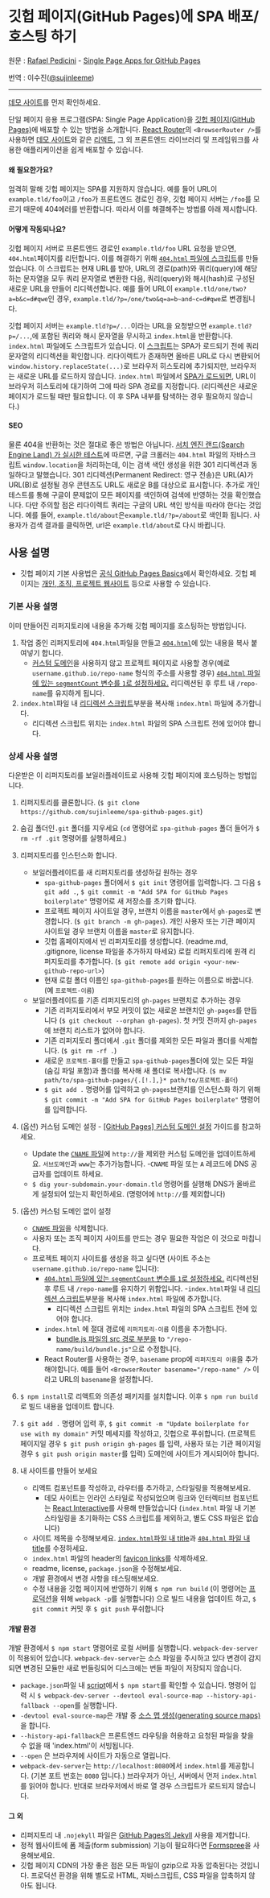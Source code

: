 # 깃헙 페이지(GitHub Pages)에 SPA 배포/호스팅 하기

원문 : [Rafael Pedicini](https://github.com/rafrex) -  [Single Page Apps for GitHub Pages](https://github.com/rafrex/spa-github-pages) 

번역 : 이수진([@sujinleeme](https://github.com/sujinleeme))

----

[데모 사이트][liveExample]를 먼저 확인하세요.  
 
 단일 페이지 응용 프로그램(SPA: Single Page Application)을 [깃헙 페이지(GitHub Pages)][ghPagesOverview]에 배포할 수 있는 방법을 소개합니다. [React Router][reactRouter]의 `<BrowserRouter />`를 사용하면 [데모 사이트][liveExample]와 같은 [리액트][react], 그 외 프론트엔드 라이브러리 및 프레임워크를 사용한 애플리케이션을 쉽게 배포할 수 있습니다.

#### 왜 필요한가요?
엄격히 말해 깃헙 페이지는 SPA를 지원하지 않습니다. 예를 들어 URL이 `example.tld/foo`이고 `/foo`가 프론트엔드 경로인 경우, 깃헙 페이지 서버는 `/foo`를 모르기 때문에 404에러를 반환합니다. 따라서 이를 해결해주는 방법를 아래 제시합니다. 

#### 어떻게 작동되나요?
깃헙 페이지 서버로 프론트엔드 경로인 `example.tld/foo` URL 요청을 받으면, `404.html`페이지를 리턴합니다. 이를 해결하기 위해 [`404.html` 파일에 스크립트][404html]를 만들었습니다. 이 스크립트는 현재 URL를 받아, URL의 경로(path)와 쿼리(query)에 해당하는 문자열을 모두 쿼리 문자열로 변환한 다음, 쿼리(query)와 해시(hash)로 구성된 새로운 URL을 만들어 리디렉션합니다. 예를 들어 URL이 `example.tld/one/two?a=b&c=d#qwe`인 경우, `example.tld/?p=/one/two&q=a=b~and~c=d#qwe`로 변경됩니다.

깃헙 페이지 서버는 `example.tld?p=/...`이라는 URL을 요청받으면 `example.tld?p=/...`,에 포함된 쿼리와 해시 문자열을 무시하고 `index.html`을 반환합니다. `index.html` 파일에도 스크립트가 있습니다. 이 [스크립트][indexHtmlScript]는 SPA가 로드되기 전에 쿼리 문자열의 리디렉션을 확인합니다. 리다이렉트가 존재하면 올바른 URL로 다시 변환되어 `window.history.replaceState(...)`로 브라우저 히스토리에 추가되지만, 브라우저는 새로운 URL를 로드하지 않습니다. `index.html` 파일에서 [SPA가 로드되면][indexHtmlSPA], URL이 브라우저 히스토리에 대기하여 그에 따라 SPA 경로를 지정합니다. (리디렉션은 새로운 페이지가 로드될 때만 필요합니다. 이 후 SPA 내부를 탐색하는 경우 필요하지 않습니다.)

#### SEO  
물론 404을 반환하는 것은 절대로 좋은 방법은 아닙니다. [서치 엔진 랜드(Search Engine Land) 가 실시한 테스트][seoLand]에 따르면, 구글 크롤러는 `404.html` 파일의 자바스크립트 `window.location`을 처리하는데, 이는 검색 색인 생성을 위한 301 리디렉션과 동일하다고 말했습니다. 301 리디렉션(Permanent Redirect: 영구 전송)은 URL(A)가 URL(B)로 설정될 경우 콘텐츠도 URL도 새로운 B를 대상으로 표시합니다. 추가로 개인 테스트를 통해 구글이 문제없이 모든 페이지를 색인하여 검색에 반영하는 것을 확인했습니다. 다만 주의할 점은 리다이렉트 쿼리는 구글의 URL 색인 방식을 따라야 한다는 것입니다. 예를 들어, `example.tld/about`은`example.tld/?p=/about`로 색인화 됩니다. 사용자가 검색 결과를 클릭하면, url은 `example.tld/about`로 다시 바뀝니다.


## 사용 설명
* 깃헙 페이지 기본 사용법은 [공식 GitHub Pages Basics][ghPagesBasics]에서 확인하세요. 깃헙 페이지는 [개인, 조직, 프로젝트 웹사이트][ghPagesTypes] 등으로 사용할 수 있습니다.

### **기본 사용 설명** 
  이미 만들어진 리퍼지토리에 내용을 추가해 깃헙 페이지를 호스팅하는 방법입니다.
  
  1. 작업 중인 리퍼지토리에 `404.html`파일을 만들고 [`404.html`][404html]에 있는 내용을 복사 붙여넣기 합니다.
      - [커스텀 도메인][customDomain]을 사용하지 않고 프로젝트 페이지로 사용할 경우(예로 `username.github.io/repo-name` 형식의 주소를 사용할 경우) [`404.html` 파일에 있는 `segmentCount` 변수를 `1`로 설정하세요.][segmentCount] 리디렉션된 후 루트 내 `/repo-name`를 유지하게 됩니다.
  2. `index.html`파일 내 [리디렉션 스크립트][indexHtmlScript]부분을 복사해 `index.html` 파일에 추가합니다.
      - 리디렉션 스크립트 위치는 `index.html` 파일의 SPA 스크립트 전에 있어야 합니다.

### **상세 사용 설명**
  다운받은 이 리퍼지토리를 보일러플레이트로 사용해 깃헙 페이지에 호스팅하는 방법입니다.
  
  1. 리퍼지토리를 클론합니다. (`$ git clone https://github.com/sujinleeme/spa-github-pages.git`)
  
  2. 숨김 폴더인`.git` 폴더를 지우세요 (`cd` 명령어로 `spa-github-pages` 폴더 들어가 `$ rm -rf .git` 명령어를 실행하세요.)
  
  3. 리퍼지토리를 인스턴스화 합니다.
      - 보일러플레이트를 새 리퍼지토리를 생성하길 원하는 경우
        - `spa-github-pages` 폴더에서 `$ git init` 명령어를 입력합니다. 그 다음 `$ git add .`, `$ git commit -m "Add SPA for GitHub Pages boilerplate"` 명령어로 새 저장소를 초기화 합니다.
        - 프로젝트 페이지 사이트일 경우, 브랜치 이름을 `master`에서 `gh-pages`로 변경합니다. (`$ git branch -m gh-pages`). 개인 사용자 또는 기관 페이지 사이트일 경우 브랜치 이름을 `master`로 유지합니다.
        - 깃헙 홈페이지에서 빈 리퍼지토리를 생성합니다. (readme.md, .gitignore, license 파일을 추가하지 마세요) 로컬 리퍼지토리에 원격 리퍼지토리를 추가합니다. (`$ git remote add origin <your-new-github-repo-url>`)
        - 현재 로컬 폴더 이름인 `spa-github-pages`를 원하는 이름으로 바꿉니다. (예 `프로젝트-이름`)
      - 보일러플레이트를 기존 리퍼지토리의 `gh-pages` 브랜치로 추가하는 경우
        - 기존 리퍼지토리에서 부모 커밋이 없는 새로운 브랜치인 `gh-pages`를 만듭니다 (`$ git checkout --orphan gh-pages`). 첫 커밋 전까지 `gh-pages`에 브랜치 리스트가 없어야 합니다.
        - 기존 리퍼지토리 폴더에서  `.git` 폴더를 제외한 모든 파일과 폴더를 삭제합니다. (`$ git rm -rf .`)
        - 새로운 `프로젝트-폴더`를 만들고 `spa-github-pages`폴더에 있는 모든 파일(숨김 파일 포함)과 폴더를 복사해 새 폴더로 복사합니다. (`$ mv path/to/spa-github-pages/{.[!.],}* path/to/프로젝트-폴더`)
        - `$ git add .` 명령어를 입력하고 `gh-pages`브랜치를 인스턴스화 하기 위해 `$ git commit -m "Add SPA for GitHub Pages boilerplate"` 명령어를 입력합니다.
  
  4. (옵션) 커스텀 도메인 설정 - [[GitHub Pages] 커스텀 도메인 설정][customDomain] 가이드를 참고하세요.
      - Update the  [`CNAME` 파일][cnameFile]에 `http://`을 제외한 커스텀 도메인을 업데이트하세요. `서브도메인`과  `www`는 추가가능합니다.
      -`CNAME` 파일 또는 `A` 레코드에 DNS 공급자를 업데이트 하세요.
      - `$ dig your-subdomain.your-domain.tld` 명령어를 실행해 DNS가 올바르게 설정되어 있는지 확인하세요. (명령어에 `http://`를 제외합니다)
        
  5. (옵션) 커스텀 도메인 없이 설정 
      -  [`CNAME` 파일][cnameFile]을 삭제합니다.
      - 사용자 또는 조직 페이지 사이트를 만드는 경우 필요한 작업은 이 것으로 마칩니다.
      - 프로젝트 페이지 사이트를 생성을 하고 싶다면 (사이트 주소는 `username.github.io/repo-name` 입니다):
        - [`404.html` 파일에 있는 `segmentCount` 변수를 `1`로 설정하세요.][segmentCount] 리디렉션된 후 루트 내 `/repo-name`를 유지하기 위함입니다.
        -`index.html`파일 내 [리디렉션 스크립트][indexHtmlScript]부분을 복사해 `index.html` 파일에 추가합니다.
          - 리디렉션 스크립트 위치는 `index.html` 파일의 SPA 스크립트 전에 있어야 합니다.
        - `index.html` 에 절대 경로에 `리퍼지토리-이름` 이름을 추가합니다.
          - [bundle.js 파일의 src 경로 부분을][indexHtmlSPA] to `"/repo-name/build/bundle.js"`으로 수정합니다.
        - React Router를 사용하는 경우, `basename` prop에  `리퍼지토리 이름`을 추가해야합니다. 예를 들어 `<BrowserRouter basename="/repo-name" />` 이라고 URL의 `basename`을 설정합니다.

  6. `$ npm install`로 리액트와 의존성 패키지를 설치합니다. 이후 `$ npm run build`로 빌드 내용을 업데이트 합니다.
  
  7. `$ git add .` 명령어 입력 후, `$ git commit -m "Update boilerplate for use with my domain"` 커밋 메세지를 작성하고, 깃헙으로 푸쉬합니다. (프로젝트 페이지일 경우 `$ git push origin gh-pages` 를 입력, 사용자 또는 기관 페이지일 경우 `$ git push origin master`를 입력) 도메인에 사이트가 게시되어야 합니다.
  
  8. 내 사이트를 만들어 보세요
      - 리액트 컴포넌트를 작성하고, 라우터를 추가하고, 스타일링을 적용해보세요.
        - 데모 사이트는 인라인 스타일로 작성되었으며 링크와 인터렉티브 컴포넌트는 [React Interactive][reactInteractive]를 사용해 만들었습니다 (`index.html` 파일 내 기본 스타일링을 초기화하는 CSS 스크립트를 제외하고, 별도 CSS 파일은 없습니다)
      - 사이트 제목을 수정해보세요. [`index.html`파일 내 title][indexHtmlTitle]과 [ `404.html` 파일 내  title][404htmlTitle]를 수정하세요.
      - `index.html` 파일의 header의 [favicon links][favicon]를 삭제하세요.
      - readme, license, `package.json`을 수정해보세요.
      - 개발 환경에서 변경 사항을 테스팅해보세요.
      - 수정 내용을 깃헙 페이지에 반영하기 위해 `$ npm run build` (이 명령어는 [프로덕션][webpackProduction]을 위해 `webpack -p`를 실행합니다) 으로 빌드 내용을 업데이트 하고, `$ git commit` 커밋 후 `$ git push` 푸쉬합니다

#### 개발 환경
개발 환경에서 `$ npm start` 명령어로 로컬 서버를 실행합니다. `webpack-dev-server`이 적용되어 있습니다. `webpack-dev-server`는 소스 파일을 주시하고 있다 변경이 감지되면 변경된 모듈만 새로 번들링되어 디스크에는 번들 파일이 저장되지 않습니다. 
  - `package.json`파일 내 [script][startScript]에서 `$ npm start`를 확인할 수 있습니다. 명령어 입력 시 `$ webpack-dev-server --devtool eval-source-map --history-api-fallback --open`를 실행합니다.
  - `-devtool eval-source-map`은 개발 중 [소스 맵 생성(generating source maps)][webpackDevtool]을 합니다.
  - `--history-api-fallback`은 프론트엔드 라우팅을 허용하고 요청된 파일을 찾을 수 없을 때 'index.html'이 서빙됩니다.
  - `--open` 은 브라우저에 사이트가 자동으로 열립니다.
- `webpack-dev-server`는 `http://localhost:8080`에서  `index.html`를 제공합니다. (기본 포트 번호는 `8080` 입니다.) 브라우저가 아닌, 서버에서 먼저 `index.html`를 읽어야 합니다. 반대로 브라우저에서 바로 열 경우 스크립트가 로드되지 않습니다.

#### 그 외
- 리퍼지토리 내 `.nojekyll` 파일은 [GitHub Pages의 Jekyll][nojekyll] 사용을 제거합니다.
- 정적 웹사이트에 폼 제출(form submission) 기능이 필요하다면 [Formspree][formspree]을 사용해보세요.
- 깃헙 페이지 CDN의 가장 좋은 점은 모든 파일이 gzip으로 자동 압축된다는 것입니다. 프로덕션 환경을 위해 별도로 HTML, 자바스크립트, CSS 파일을 압축하지 않아도 됩니다.


<!-- links to within repo -->
[404html]: https://github.com/rafrex/spa-github-pages/blob/gh-pages/404.html
[segmentCount]: https://github.com/rafrex/spa-github-pages/blob/gh-pages/404.html#L26
[indexHtmlScript]: https://github.com/rafrex/spa-github-pages/blob/gh-pages/index.html#L58
[indexHtmlSPA]: https://github.com/rafrex/spa-github-pages/blob/gh-pages/index.html#L94
[cnameFile]: https://github.com/rafrex/spa-github-pages/blob/gh-pages/CNAME
[indexHtmlTitle]: https://github.com/rafrex/spa-github-pages/blob/gh-pages/index.html#L6
[404htmlTitle]: https://github.com/rafrex/spa-github-pages/blob/gh-pages/404.html#L5
[favicon]: https://github.com/rafrex/spa-github-pages/blob/gh-pages/index.html#L34
[startScript]: https://github.com/rafrex/spa-github-pages/blob/gh-pages/package.json#L6

<!-- links to github docs -->
[ghPagesOverview]: https://pages.github.com/
[ghPagesBasics]: https://help.github.com/categories/github-pages-basics/
[ghPagesTypes]: https://help.github.com/articles/user-organization-and-project-pages/
[customDomain]: https://help.github.com/articles/quick-start-setting-up-a-custom-domain/
[nojekyll]: https://help.github.com/articles/files-that-start-with-an-underscore-are-missing/

<!-- other links -->
[liveExample]: http://spa-github-pages.rafrex.com
[react]: https://github.com/facebook/react
[reactRouter]: https://github.com/ReactTraining/react-router
[seoLand]: http://searchengineland.com/tested-googlebot-crawls-javascript-heres-learned-220157
[webpackProduction]: https://webpack.js.org/guides/production-build/#the-automatic-way
[webpackDevtool]: https://webpack.js.org/configuration/devtool/
[reactInteractive]: https://github.com/rafrex/react-interactive
[formspree]: http://formspree.io/
